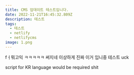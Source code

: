 ```yaml
---
title: CMS 업데이트 테스트입니다.
date: 2022-11-21T16:45:32.809Z
description: 테스트
tags:
  - 테스트
  - netlify
  - netlifycms
image: 1.png
---
```

fㅓ뭐고익 ㅋㅋㅋㅋㅋ 써지네 이상하게 진짜 이거 입니중 테스트 ﻿uck 

s﻿cript for KR language would be required shit